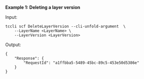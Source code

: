 **Example 1: Deleting a layer version**



Input: 

```
tccli scf DeleteLayerVersion --cli-unfold-argument  \
    --LayerName <LayerName> \
    --LayerVersion <LayerVersion>
```

Output: 
```
{
    "Response": {
        "RequestId": "a1ffbba5-5489-45bc-89c5-453e50d5386e"
    }
}
```

